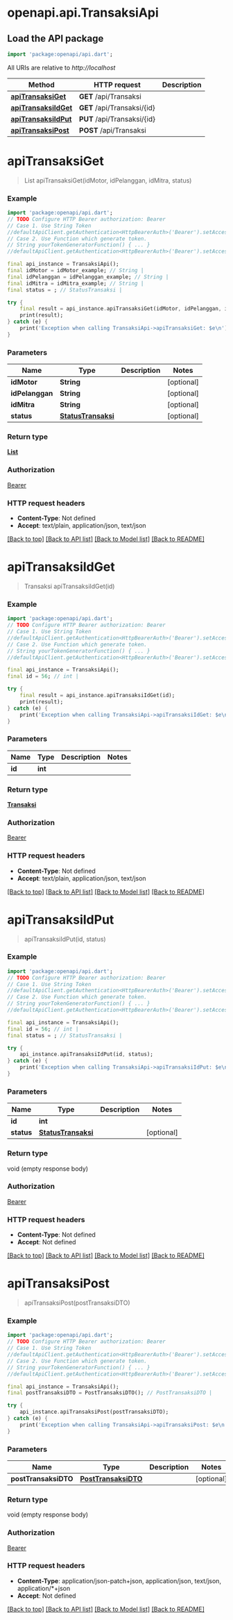 # openapi.api.TransaksiApi

## Load the API package
```dart
import 'package:openapi/api.dart';
```

All URIs are relative to *http://localhost*

Method | HTTP request | Description
------------- | ------------- | -------------
[**apiTransaksiGet**](TransaksiApi.md#apitransaksiget) | **GET** /api/Transaksi | 
[**apiTransaksiIdGet**](TransaksiApi.md#apitransaksiidget) | **GET** /api/Transaksi/{id} | 
[**apiTransaksiIdPut**](TransaksiApi.md#apitransaksiidput) | **PUT** /api/Transaksi/{id} | 
[**apiTransaksiPost**](TransaksiApi.md#apitransaksipost) | **POST** /api/Transaksi | 


# **apiTransaksiGet**
> List<Transaksi> apiTransaksiGet(idMotor, idPelanggan, idMitra, status)



### Example
```dart
import 'package:openapi/api.dart';
// TODO Configure HTTP Bearer authorization: Bearer
// Case 1. Use String Token
//defaultApiClient.getAuthentication<HttpBearerAuth>('Bearer').setAccessToken('YOUR_ACCESS_TOKEN');
// Case 2. Use Function which generate token.
// String yourTokenGeneratorFunction() { ... }
//defaultApiClient.getAuthentication<HttpBearerAuth>('Bearer').setAccessToken(yourTokenGeneratorFunction);

final api_instance = TransaksiApi();
final idMotor = idMotor_example; // String | 
final idPelanggan = idPelanggan_example; // String | 
final idMitra = idMitra_example; // String | 
final status = ; // StatusTransaksi | 

try {
    final result = api_instance.apiTransaksiGet(idMotor, idPelanggan, idMitra, status);
    print(result);
} catch (e) {
    print('Exception when calling TransaksiApi->apiTransaksiGet: $e\n');
}
```

### Parameters

Name | Type | Description  | Notes
------------- | ------------- | ------------- | -------------
 **idMotor** | **String**|  | [optional] 
 **idPelanggan** | **String**|  | [optional] 
 **idMitra** | **String**|  | [optional] 
 **status** | [**StatusTransaksi**](.md)|  | [optional] 

### Return type

[**List<Transaksi>**](Transaksi.md)

### Authorization

[Bearer](../README.md#Bearer)

### HTTP request headers

 - **Content-Type**: Not defined
 - **Accept**: text/plain, application/json, text/json

[[Back to top]](#) [[Back to API list]](../README.md#documentation-for-api-endpoints) [[Back to Model list]](../README.md#documentation-for-models) [[Back to README]](../README.md)

# **apiTransaksiIdGet**
> Transaksi apiTransaksiIdGet(id)



### Example
```dart
import 'package:openapi/api.dart';
// TODO Configure HTTP Bearer authorization: Bearer
// Case 1. Use String Token
//defaultApiClient.getAuthentication<HttpBearerAuth>('Bearer').setAccessToken('YOUR_ACCESS_TOKEN');
// Case 2. Use Function which generate token.
// String yourTokenGeneratorFunction() { ... }
//defaultApiClient.getAuthentication<HttpBearerAuth>('Bearer').setAccessToken(yourTokenGeneratorFunction);

final api_instance = TransaksiApi();
final id = 56; // int | 

try {
    final result = api_instance.apiTransaksiIdGet(id);
    print(result);
} catch (e) {
    print('Exception when calling TransaksiApi->apiTransaksiIdGet: $e\n');
}
```

### Parameters

Name | Type | Description  | Notes
------------- | ------------- | ------------- | -------------
 **id** | **int**|  | 

### Return type

[**Transaksi**](Transaksi.md)

### Authorization

[Bearer](../README.md#Bearer)

### HTTP request headers

 - **Content-Type**: Not defined
 - **Accept**: text/plain, application/json, text/json

[[Back to top]](#) [[Back to API list]](../README.md#documentation-for-api-endpoints) [[Back to Model list]](../README.md#documentation-for-models) [[Back to README]](../README.md)

# **apiTransaksiIdPut**
> apiTransaksiIdPut(id, status)



### Example
```dart
import 'package:openapi/api.dart';
// TODO Configure HTTP Bearer authorization: Bearer
// Case 1. Use String Token
//defaultApiClient.getAuthentication<HttpBearerAuth>('Bearer').setAccessToken('YOUR_ACCESS_TOKEN');
// Case 2. Use Function which generate token.
// String yourTokenGeneratorFunction() { ... }
//defaultApiClient.getAuthentication<HttpBearerAuth>('Bearer').setAccessToken(yourTokenGeneratorFunction);

final api_instance = TransaksiApi();
final id = 56; // int | 
final status = ; // StatusTransaksi | 

try {
    api_instance.apiTransaksiIdPut(id, status);
} catch (e) {
    print('Exception when calling TransaksiApi->apiTransaksiIdPut: $e\n');
}
```

### Parameters

Name | Type | Description  | Notes
------------- | ------------- | ------------- | -------------
 **id** | **int**|  | 
 **status** | [**StatusTransaksi**](.md)|  | [optional] 

### Return type

void (empty response body)

### Authorization

[Bearer](../README.md#Bearer)

### HTTP request headers

 - **Content-Type**: Not defined
 - **Accept**: Not defined

[[Back to top]](#) [[Back to API list]](../README.md#documentation-for-api-endpoints) [[Back to Model list]](../README.md#documentation-for-models) [[Back to README]](../README.md)

# **apiTransaksiPost**
> apiTransaksiPost(postTransaksiDTO)



### Example
```dart
import 'package:openapi/api.dart';
// TODO Configure HTTP Bearer authorization: Bearer
// Case 1. Use String Token
//defaultApiClient.getAuthentication<HttpBearerAuth>('Bearer').setAccessToken('YOUR_ACCESS_TOKEN');
// Case 2. Use Function which generate token.
// String yourTokenGeneratorFunction() { ... }
//defaultApiClient.getAuthentication<HttpBearerAuth>('Bearer').setAccessToken(yourTokenGeneratorFunction);

final api_instance = TransaksiApi();
final postTransaksiDTO = PostTransaksiDTO(); // PostTransaksiDTO | 

try {
    api_instance.apiTransaksiPost(postTransaksiDTO);
} catch (e) {
    print('Exception when calling TransaksiApi->apiTransaksiPost: $e\n');
}
```

### Parameters

Name | Type | Description  | Notes
------------- | ------------- | ------------- | -------------
 **postTransaksiDTO** | [**PostTransaksiDTO**](PostTransaksiDTO.md)|  | [optional] 

### Return type

void (empty response body)

### Authorization

[Bearer](../README.md#Bearer)

### HTTP request headers

 - **Content-Type**: application/json-patch+json, application/json, text/json, application/*+json
 - **Accept**: Not defined

[[Back to top]](#) [[Back to API list]](../README.md#documentation-for-api-endpoints) [[Back to Model list]](../README.md#documentation-for-models) [[Back to README]](../README.md)

